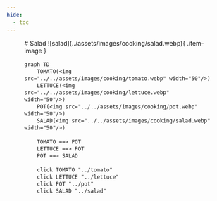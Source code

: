 ```yaml
---
hide:
  - toc
---
```

<figure markdown="1">
# Salad
![salad](../assets/images/cooking/salad.webp){ .item-image }

```mermaid
graph TD
    TOMATO(<img src="../../assets/images/cooking/tomato.webp" width="50"/>)
    LETTUCE(<img src="../../assets/images/cooking/lettuce.webp" width="50"/>)
    POT(<img src="../../assets/images/cooking/pot.webp" width="50"/>)
    SALAD(<img src="../../assets/images/cooking/salad.webp" width="50"/>)

    TOMATO ==> POT
    LETTUCE ==> POT
    POT ==> SALAD 
    
    click TOMATO "../tomato"
    click LETTUCE "../lettuce"
    click POT "../pot"
    click SALAD "../salad"
```

</figure>